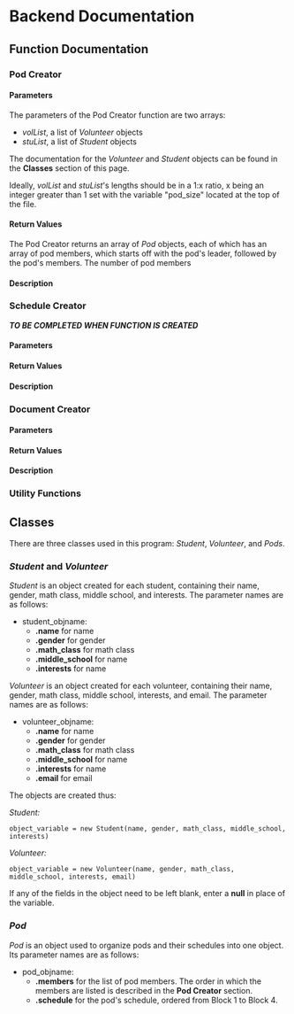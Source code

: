 # Backend Documentation


## Function Documentation

### Pod Creator

#### Parameters
The parameters of the Pod Creator function are two arrays:

* *volList*, a list of *Volunteer* objects
* *stuList*, a list of *Student* objects

The documentation for the *Volunteer* and *Student* objects can be found in the **Classes** section of this page.

Ideally, *volList* and *stuList*'s lengths should be in a 1:x ratio, x being an integer greater than 1 set with the variable "pod_size" located at the top of the file.

#### Return Values

The Pod Creator returns an array of *Pod* objects, each of which has an array of pod members, which starts off with the pod's leader, followed by the pod's members. The number of pod members 

#### Description

### Schedule Creator
***TO BE COMPLETED WHEN FUNCTION IS CREATED***
#### Parameters
#### Return Values
#### Description

### Document Creator

#### Parameters
#### Return Values
#### Description

### Utility Functions


## Classes

There are three classes used in this program: *Student*, *Volunteer*, and *Pods*.


### *Student* and *Volunteer*
*Student* is an object created for each student, containing their name, gender, math class, middle school, and interests. The parameter names are as follows:
* student_objname:
  * **.name** for name
  * **.gender** for gender
  * **.math_class** for math class
  * **.middle_school** for name
  * **.interests** for name

*Volunteer* is an object created for each volunteer, containing their name, gender, math class, middle school, interests, and email. The parameter names are as follows:
* volunteer_objname:
  * **.name** for name
  * **.gender** for gender
  * **.math_class** for math class
  * **.middle_school** for name
  * **.interests** for name
  * **.email** for email

The objects are created thus:

*Student:*
```
object_variable = new Student(name, gender, math_class, middle_school, interests)
```

*Volunteer:*
```
object_variable = new Volunteer(name, gender, math_class, middle_school, interests, email)
```

If any of the fields in the object need to be left blank, enter a **null** in place of the variable.

### *Pod*

*Pod* is an object used to organize pods and their schedules into one object. Its parameter names are as follows:
* pod_objname:
  * **.members** for the list of pod members. The order in which the members are listed is described in the **Pod Creator** section.
  * **.schedule** for the pod's schedule, ordered from Block 1 to Block 4.

